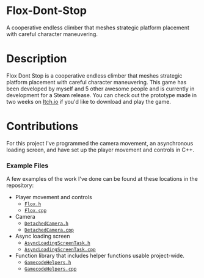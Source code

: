 # Flox-Dont-Stop
A cooperative endless climber that meshes strategic platform placement with careful character maneuvering.

# Description

Flox Dont Stop is a cooperative endless climber that meshes strategic platform placement with careful character maneuvering. This game has been developed by myself and 5 other awesome people and is currently in development for a Steam release. You can check out the prototype made in two weeks on [Itch.io](https://gatlincasey.itch.io/flox-dont-stop) if you'd like to download and play the game.

# Contributions

For this project I've programmed the camera movement, an asynchronous loading screen, and have set up the player movement and controls in C++.

### Example Files

A few examples of the work I've done can be found at these locations in the repository:
- Player movement and controls
    - [`Flox.h`](https://github.com/caseygatlin/Flox-Dont-Stop/blob/master/Line_Climber_Iter/Source/Line_Climber_Iter/Public/Gamecode/Flox.h)
    - [`Flox.cpp`](https://github.com/caseygatlin/Flox-Dont-Stop/blob/master/Line_Climber_Iter/Source/Line_Climber_Iter/Private/Gamecode/Flox.cpp)
- Camera
    - [`DetachedCamera.h`](https://github.com/caseygatlin/Flox-Dont-Stop/blob/master/Line_Climber_Iter/Source/Line_Climber_Iter/Public/Gamecode/DetachedCamera.h)
    - [`DetachedCamera.cpp`](https://github.com/caseygatlin/Flox-Dont-Stop/blob/master/Line_Climber_Iter/Source/Line_Climber_Iter/Private/Gamecode/DetachedCamera.cpp)
- Async loading screen
    - [`AsyncLoadingScreenTask.h`](https://github.com/caseygatlin/Flox-Dont-Stop/blob/master/Line_Climber_Iter/Source/Line_Climber_Iter/Public/Gamecode/Async/AsyncLoadingScreenTask.h)
    - [`AsyncLoadingScreenTask.cpp`](https://github.com/caseygatlin/Flox-Dont-Stop/blob/master/Line_Climber_Iter/Source/Line_Climber_Iter/Private/Gamecode/Async/AsyncLoadingScreenTask.cpp)
- Function library that includes helper functions usable project-wide.
    - [`GamecodeHelpers.h`](https://github.com/caseygatlin/Flox-Dont-Stop/blob/master/Line_Climber_Iter/Source/Line_Climber_Iter/Public/GamecodeHelpers.h)
    - [`GamecodeHelpers.cpp`](https://github.com/caseygatlin/Flox-Dont-Stop/blob/master/Line_Climber_Iter/Source/Line_Climber_Iter/Private/GamecodeHelpers.cpp)

